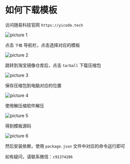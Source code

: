 # 如何下载模板

访问随易科技官网 `https://yicode.tech`

![picture 1](https://static.yicode.tech/images/202306/20230603100627.png)

点击 `下载` 导航栏，点击选择对应的模板

![picture 2](https://static.yicode.tech/images/202306/20230603100717.png)

跳转到淘宝镜像仓库后，点击 `tarball` 下载压缩包

![picture 3](https://static.yicode.tech/images/202306/20230603100913.png)

保存压缩包到电脑对应的位置

![picture 4](https://static.yicode.tech/images/202306/20230603100957.png)

使用解压缩软件解压

![picture 5](https://static.yicode.tech/images/202306/20230603101231.png)

得到模板源码

![picture 6](https://static.yicode.tech/images/202306/20230603101257.png)

然后安装依赖，使用 `package.json` 文件中对应的命令运行即可

如有疑问，请联系微信：`c91374286`
